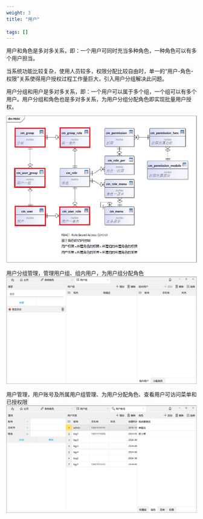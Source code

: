 ```yaml
---
weight: 3
title: "用户"

tags: []
---
```


用户和角色是多对多关系，即：一个用户可同时充当多种角色，一种角色可以有多个用户担当。

当系统功能比较复杂，使用人员较多，权限分配比较自由时，单一的“用户-角色-权限”关系使得用户授权过程工作量巨大，引入用户分组解决此问题。

用户分组和用户是多对多关系，即：一个用户可以属于多个组，一个组可以有多个用户。用户分组和角色也是多对多关系，为用户分组分配角色即实现批量用户授权。

![](1.png "用户相关")


用户分组管理，管理用户组、组内用户，为用户组分配角色
![](2.png "分组管理")

用户管理，用户账号及所属用户组管理、为用户分配角色、查看用户可访问菜单和已授权限
![](3.png "用户管理")